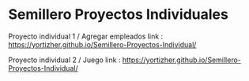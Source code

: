 # Semillero Proyectos Individuales

Proyecto individual 1 / Agregar empleados 
link : https://yortizher.github.io/Semillero-Proyectos-Individual/

Proyecto individual 2 / Juego
link : https://yortizher.github.io/Semillero-Proyectos-Individual/
